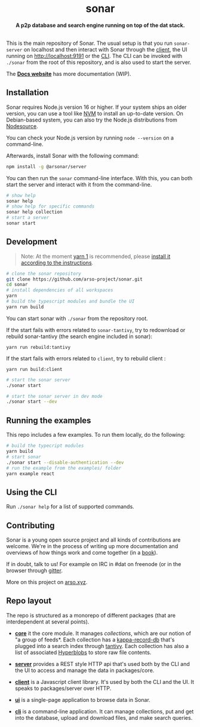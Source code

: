 <h1 align="center">sonar</h1>
<div align="center">
 <strong>
   A p2p database and search engine running on top of the dat stack.
 </strong>
</div>
<br />

This is the main repository of Sonar. The usual setup is that you run `sonar-server` on localhost and then interact with Sonar through the [client](sonar-client/REAMDE.md), the UI running on [http://localhost:9191](http://localhost:9191) or the [CLI](sonar-cli/README.md). The CLI can be invoked with `./sonar` from the root of this repository, and is also used to start the server.

The **[Docs website](https://sonar.dev.arso.xyz)** has more documentation (WIP).

## Installation

Sonar requires Node.js version 16 or higher. If your system ships an older version, you can use a tool like [NVM](https://github.com/nvm-sh/nvm) to install an up-to-date version. On Debian-based system, you can also try the Node.js distributions from [Nodesource](https://github.com/nvm-sh/nvm).

You can check your Node.js version by running `node --version` on a command-line.

Afterwards, install Sonar with the following command:
```sh
npm install -g @arsonar/server
```

You  can then run the `sonar` command-line interface. With this, you can both start the server and interact with it from the command-line.
```sh
# show help
sonar help
# show help for specific commands
sonar help collection
# start a server
sonar start
```

## Development

> Note: At the moment [yarn 1](https://classic.yarnpkg.com/) is recommended, please [install it according to the instructions](https://classic.yarnpkg.com/en/docs/install#debian-stable).

```sh
# clone the sonar repository
git clone https://github.com/arso-project/sonar.git
cd sonar
# install dependencies of all workspaces
yarn
# build the typescript modules and bundle the UI
yarn run build
```

You can start sonar with `./sonar` from the repository root.

If the start fails with errors related to `sonar-tantivy`, try to redownload or rebuild sonar-tantivy (the search engine included in sonar):

```
yarn run rebuild:tantivy
```

If the start fails with errors related to `client`, try to rebuild client :

```
yarn run build:client
```

```sh
# start the sonar server
./sonar start

# start the sonar server in dev mode
./sonar start --dev

```

## Running the examples

This repo includes a few examples. To run them locally, do the following:

```sh
# build the typecript modules
yarn build
# start sonar
./sonar start --disable-authentication --dev
# run the example from the examples/ folder
yarn example react
```

## Using the CLI

Run `./sonar help` for a list of supported commands.

## Contributing

Sonar is a young open source project and all kinds of contributions are welcome. We're in the process of writing up more documentation and overviews of how things work and come together (in a [book](https://github.com/arso-project/sonar-book)).

If in doubt, talk to us! For example on IRC in #dat on freenode (or in the browser through [gitter](https://gitter.im/datproject/discussions).

More on this project on [arso.xyz](https://arso.xyz).

## Repo layout

The repo is structured as a monorepo of different packages (that are interdependent at several points).

- **[core](packages/core/README.md)** it the core module. It manages _collections_, which are our notion of "a group of feeds\*. Each collection has a [kappa-record-db](https://github.com/arso-project/kappa-record-db) that's plugged into a search index through [tantivy](https://github.com/arso-project/packages/tantivy). Each collection has also a list of associated [Hyperblobs](https://github.com/andrewosh/hyperblobs) to store raw file contents.

- **[server](packages/server/README.md)** provides a REST style HTTP api that's used both by the CLI and the UI to access and manage the data in packages/core.

- **[client](packages/client/README.md)** is a Javascript client library. It's used by both the CLI and the UI. It speaks to packages/server over HTTP.

- **[ui](packages/ui/README.md)** is a single-page application to browse data in Sonar.

- **[cli](packages/cli/README.md)** is a command-line application. It can manage collections, put and get into the database, upload and download files, and make search queries.
